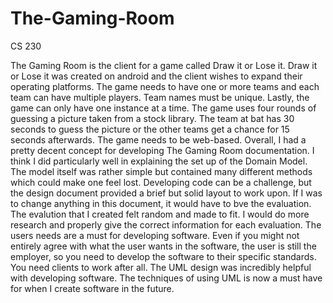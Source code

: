 # The-Gaming-Room
CS 230

The Gaming Room is the client for a game called Draw it or Lose it. Draw it or Lose it was created on android and the client wishes to expand their operating platforms. The game needs to have one or more teams and each team can have multiple players. Team names must be unique. Lastly, the game can only have one instance at a time. The game uses four rounds of guessing a picture taken from a stock library. The team at bat has 30 seconds to guess the picture or the other teams get a chance for 15 seconds afterwards. The game needs to be web-based.
Overall, I had a pretty decent concept for developing The Gaming Room documentation. I think I did particularly well in explaining the set up of the Domain Model. The model itself was rather simple but contained many different methods which could make one feel lost.
Developing code can be a challenge, but the design document provided a brief but solid layout to work upon.
If I was to change anything in this document, it would have to bve the evaluation. The evalution that I created felt random and made to fit. I would do more research and properly give the correct information for each evaluation.
The users needs are a must for developing software. Even if you might not entirely agree with what the user wants in the software, the user is still the employer, so you need to develop the software to their specific standards. You need clients to work after all. 
The UML design was incredibly helpful with developing software. The techniques of using UML is now a must have for when I create software in the future.
